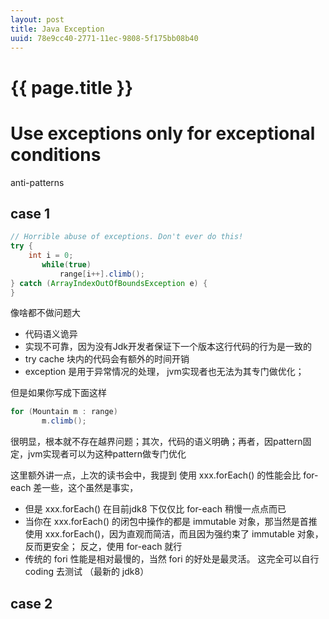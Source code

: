 ```yaml
---
layout: post
title: Java Exception
uuid: 78e9cc40-2771-11ec-9808-5f175bb08b40
---
```


{{ page.title }}
================

# Use exceptions only for exceptional conditions
anti-patterns 

## case 1 
```java
// Horrible abuse of exceptions. Don't ever do this!
try {
    int i = 0;
       while(true)
           range[i++].climb();
} catch (ArrayIndexOutOfBoundsException e) {
}
```
像啥都不做问题大
 - 代码语义诡异
 - 实现不可靠，因为没有Jdk开发者保证下一个版本这行代码的行为是一致的
 - try cache 块内的代码会有额外的时间开销
 - exception 是用于异常情况的处理， jvm实现者也无法为其专门做优化； 

但是如果你写成下面这样
```java
for (Mountain m : range)
       m.climb();
```
很明显，根本就不存在越界问题；其次，代码的语义明确；再者，因pattern固定，jvm实现者可以为这种pattern做专门优化

这里额外讲一点，上次的读书会中，我提到 使用  xxx.forEach()  的性能会比  for-each 差一些，这个虽然是事实，
 - 但是 xxx.forEach() 在目前jdk8 下仅仅比 for-each 稍慢一点点而已
 - 当你在 xxx.forEach() 的闭包中操作的都是 immutable 对象，那当然是首推使用 xxx.forEach()，因为直观而简洁，而且因为强约束了 immutable 对象，反而更安全； 反之，使用 for-each 就行
 - 传统的 fori 性能是相对最慢的，当然 fori 的好处是最灵活。
这完全可以自行 coding 去测试 （最新的 jdk8）

## case 2 

